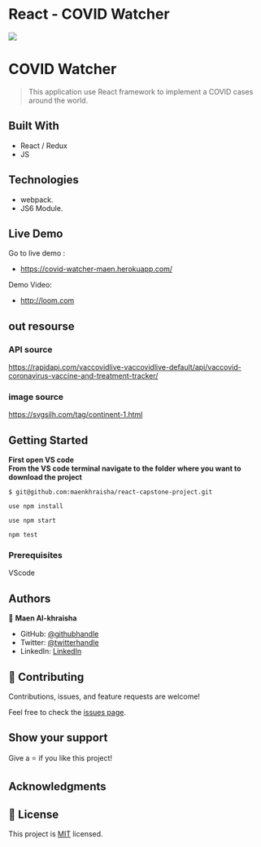 # React - COVID Watcher 

![](https://img.shields.io/badge/Microverse-blueviolet)

# COVID Watcher

> This application use React framework to implement a COVID cases around the world.

## Built With

- React / Redux
- JS


## Technologies

- webpack.
- JS6 Module.

## Live Demo 

Go to live demo : 
- https://covid-watcher-maen.herokuapp.com/

Demo Video:
- http://loom.com

## out resourse
### API source 
https://rapidapi.com/vaccovidlive-vaccovidlive-default/api/vaccovid-coronavirus-vaccine-and-treatment-tracker/

### image source
https://svgsilh.com/tag/continent-1.html

## Getting Started


**First open VS code**<br/>
**From the VS code terminal navigate to the folder where you want to download the project**<br/>
```
$ git@github.com:maenkhraisha/react-capstone-project.git
```
```
use npm install
```
```
use npm start
```
```
npm test
```


### Prerequisites
VScode


## Authors

👤 **Maen Al-khraisha**

- GitHub: [@githubhandle](https://github.com/maen1980)
- Twitter: [@twitterhandle](https://twitter.com/AlkhryshaM)
- LinkedIn: [LinkedIn](https://www.linkedin.com/in/ma-en-mohammad-303930100/)


## 🤝 Contributing

Contributions, issues, and feature requests are welcome!

Feel free to check the [issues page](../../issues/).

## Show your support

Give a ⭐️ if you like this project!

## Acknowledgments



## 📝 License

This project is [MIT](./MIT.md) licensed.